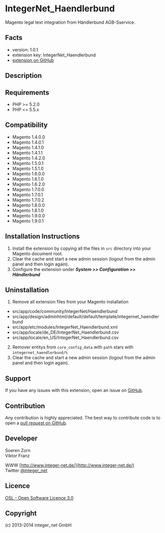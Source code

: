 IntegerNet_Haendlerbund
=======================
Magento legal text integration from Händlerbund AGB-Sservice.

Facts
-----
- version: 1.0.1
- extension key: IntegerNet_Haendlerbund
- [extension on GitHub](https://github.com/integer-net/Haendlerbund)

Description
-----------

Requirements
------------
- PHP >= 5.2.0
- PHP <= 5.5.x

Compatibility
-------------
- Magento 1.4.0.0
- Magento 1.4.0.1
- Magento 1.4.1.0
- Magento 1.4.1.1
- Magento 1.4.2.0
- Magento 1.5.0.1
- Magento 1.5.1.0
- Magento 1.6.0.0
- Magento 1.6.1.0
- Magento 1.6.2.0
- Magento 1.7.0.0
- Magento 1.7.0.1
- Magento 1.7.0.2
- Magento 1.8.0.0
- Magento 1.8.1.0
- Magento 1.9.0.0
- Magento 1.9.0.1

Installation Instructions
-------------------------
1. Install the extension by copying all the files in `src` directory into your Magento document root.
2. Clear the cache and start a new admin session (logout from the admin panel and then login again).
3. Configure the extension under ***System >> Configuration >> Händlerbund***

Uninstallation
--------------
1. Remove all extension files from your Magento installation
 - src/app/code/community/IntegerNet/Haendlerbund
 - src/app/design/adminhtml/default/default/template/integernet_haendlerbund
 - src/app/etc/modules/IntegerNet_Haendlerbund.xml
 - src/app/locale/de_DE/IntegerNet_Haendlerbund.csv
 - src/app/locale/en_US/IntegerNet_Haendlerbund.csv
2. Remover entitys from `core_config_data` with `path` stars with `integernet_haendlerbund/%`
3. Clear the cache and start a new admin session (logout from the admin panel and then login again).

Support
-------
If you have any issues with this extension, open an issue on [GitHub](https://github.com/integer-net/Haendlerbund/issues).

Contribution
------------
Any contribution is highly appreciated. The best way to contribute code is to open a [pull request on GitHub](https://help.github.com/articles/using-pull-requests).

Developer
---------
Soeren Zorn  
Viktor Franz

WWW [http://www.integer-net.de/](http://www.integer-net.de/)  
Twitter [@integer_net](https://twitter.com/integer_net)

Licence
-------
[OSL - Open Software Licence 3.0](http://opensource.org/licenses/osl-3.0.php)

Copyright
---------
(c) 2013-2014 integer_net GmbH
